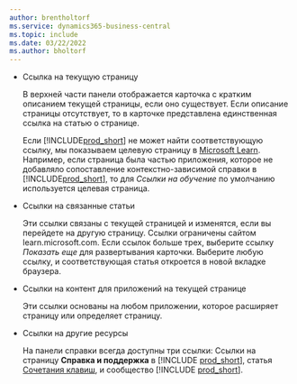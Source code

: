 ```yaml
---
author: brentholtorf
ms.service: dynamics365-business-central
ms.topic: include
ms.date: 03/22/2022
ms.author: bholtorf
---
```

- Ссылка на текущую страницу

  В верхней части панели отображается карточка с кратким описанием текущей страницы, если оно существует. Если описание страницы отсутствует, то в карточке представлена единственная ссылка на статью о странице.  

  Если [!INCLUDE[prod_short](prod_short.md)] не может найти соответствующую ссылку, мы показываем целевую страницу в [Microsoft Learn](/dynamics365/business-central). Например, если страница была частью приложения, которое не добавляло сопоставление контекстно-зависимой справки в [!INCLUDE[prod_short](prod_short.md)], то для *Ссылки на обучение* по умолчанию используется целевая страница.  

- Ссылки на связанные статьи

  Эти ссылки связаны с текущей страницей и изменятся, если вы перейдете на другую страницу. Ссылки ограничены сайтом learn.microsoft.com. Если ссылок больше трех, выберите ссылку *Показать еще* для развертывания карточки. Выберите любую ссылку, и соответствующая статья откроется в новой вкладке браузера.  
- Ссылки на контент для приложений на текущей странице  

  Эти ссылки основаны на любом приложении, которое расширяет страницу или определяет страницу.  
- Ссылки на другие ресурсы

  На панели справки всегда доступны три ссылки: Ссылки на страницу **Справка и поддержка** в [!INCLUDE [prod_short](prod_short.md)], статья [Сочетания клавиш](../keyboard-shortcuts.md), и сообщество [!INCLUDE [prod_short](prod_short.md)].  
